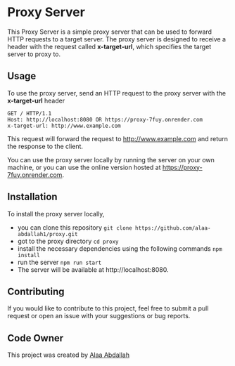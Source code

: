 # Proxy Server
This Proxy Server is a simple proxy server that can be used to forward HTTP requests to a target server. The proxy server is designed to receive a header with the request called **x-target-url**, which specifies the target server to proxy to.

## Usage
To use the proxy server, send an HTTP request to the proxy server with the **x-target-url** header


```
GET / HTTP/1.1
Host: http://localhost:8080 OR https://proxy-7fuy.onrender.com
x-target-url: http://www.example.com
```
This request will forward the request to http://www.example.com and return the response to the client.

You can use the proxy server locally by running the server on your own machine, or you can use the online version hosted at https://proxy-7fuy.onrender.com.

## Installation
To install the proxy server locally,

- you can clone this repository ```git clone https://github.com/alaa-abdallah1/proxy.git```
- got to the proxy directory ```cd proxy```
- install the necessary dependencies using the following commands ```npm install```
- run the server ```npm run start```
- The server will be available at http://localhost:8080.

## Contributing
If you would like to contribute to this project, feel free to submit a pull request or open an issue with your suggestions or bug reports.

## Code Owner 
This project was created by [Alaa Abdallah](https://github.com/alaa-abdallah1) 
